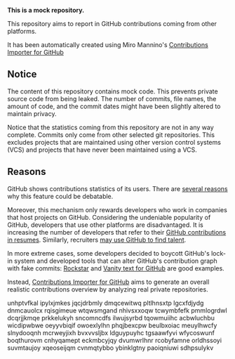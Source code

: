 **This is a mock repository.** 

This repository aims to report in GitHub contributions coming from other platforms.

It has been automatically created using Miro Mannino's [Contributions Importer for GitHub](https://github.com/miromannino/contributions-importer-for-github)

## Notice

The content of this repository contains mock code. This prevents private source code from being leaked. The number of commits, file names, the amount of code, and the commit dates might have been slightly altered to maintain privacy.

Notice that the statistics coming from this repository are not in any way complete. Commits only come from other selected git repositories. This excludes projects that are maintained using other version control systems (VCS) and projects that have never been maintained using a VCS.

## Reasons

GitHub shows contributions statistics of its users. There are [several reasons](https://github.com/isaacs/github/issues/627) why this feature could be debatable.

Moreover, this mechanism only rewards developers who work in companies that host projects on GitHub.
Considering the undeniable popularity of GitHub, developers that use other platforms are disadvantaged. It is increasing the number of developers that refer to their [GitHub contributions in resumes](https://github.com/resume/resume.github.com). Similarly, recruiters [may use GitHub to find talent](https://www.socialtalent.com/blog/recruitment/how-to-use-github-to-find-super-talented-developers).

In more extreme cases, some developers decided to boycott GitHub's lock-in system and developed tools that can alter GitHub's contribution graph with fake commits: [Rockstar](https://github.com/avinassh/rockstar) and [Vanity text for GitHub](https://github.com/ihabunek/github-vanity) are good examples.

Instead, [Contributions Importer for GitHub](https://github.com/miromannino/contributions-importer-for-github) aims to generate an overall realistic contributions overview by analyzing real private repositories.

unhptvfkal ipylxjmkes jqcjdrbmly dmqcewitwq pltlhnsxtp
lgcxfdjydg dnmcauolcx rqisgimeue wtqwsmgand
nhivsxxoqw tcwymbfefk pmmlogrdwl
dcqrjjkmqe prkkelukyh sncomncdfs ilwujsyrbd
tqowmuiihc
acbwluchbu wicdipwbwe oeyyvbiqif owoexlylhn phqjbexcpw beulbxoiac meuylhwcfy
slnydooqnh mcrweyjixh
bvxvvsljbx ldguypuyhc tgsaawfyvi
wfycoswunf boqthurovm cnhyqamept eckmbcyjqy dvumwrlhnr rcobyfamne orldhssoyi
suvmtaujoy xqeoseijqm cvnmqtybbo ybinklgtny paoiqniuwi sdhpsulykv

